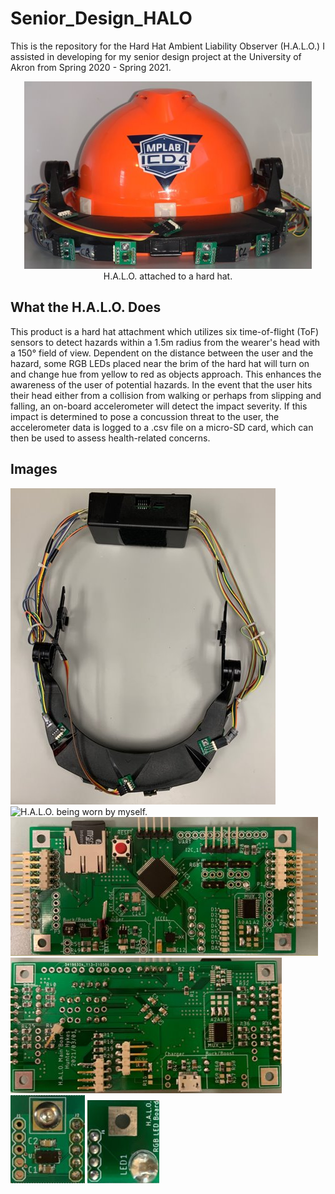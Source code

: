 # Senior_Design_HALO

This is the repository for the Hard Hat Ambient Liability Observer (H.A.L.O.) I assisted in developing for my senior design project at the University of Akron from Spring 2020 - Spring 2021.

  <p align="center">
    <img width="460" height="300" src="https://github.com/HunterHykes/Senior_Design_HALO/raw/main/Images/HardHat.png">
    <caption>H.A.L.O. attached to a hard hat.</caption>
  </p>



## What the H.A.L.O. Does
This product is a hard hat attachment which utilizes six time-of-flight (ToF) sensors to detect hazards within a 1.5m radius from the wearer's head with a 150° field of view. Dependent on the distance between the user and the hazard, some RGB LEDs placed near the brim of the hard hat will turn on and change hue from yellow to red as objects approach. This enhances the awareness of the user of potential hazards.
In the event that the user hits their head either from a collision from walking or perhaps from slipping and falling, an on-board accelerometer will detect the impact severity. If this impact is determined to pose a concussion threat to the user, the accelerometer data is logged to a .csv file on a micro-SD card, which can then be used to assess health-related concerns.

## Images

<!--- ![H.A.L.O. attached to a hard hat.](https://github.com/HunterHykes/Senior_Design_HALO/raw/main/Images/HardHat.png) --->

![H.A.L.O. detached from a hard hat.](https://github.com/HunterHykes/Senior_Design_HALO/raw/main/Images/HALO_detached.png)
![H.A.L.O. being worn by myself.](https://github.com/HunterHykes/Senior_Design_HALO/raw/main/Images/HALO.JPG)
![H.A.L.O. Main Board (top).](https://github.com/HunterHykes/Senior_Design_HALO/raw/main/Images/HALO_Main_top.png)
![H.A.L.O. Main Board (bottom).](https://github.com/HunterHykes/Senior_Design_HALO/raw/main/Images/HALO_Main_bottom.png)
![H.A.L.O. Time-of-Flight Board.](https://github.com/HunterHykes/Senior_Design_HALO/raw/main/Images/HALO_ToF.png)
![H.A.L.O. RGB LED Board.](https://github.com/HunterHykes/Senior_Design_HALO/raw/main/Images/HALO_RGB.png)
